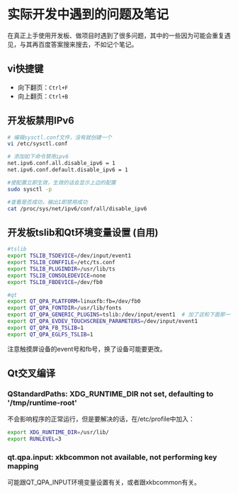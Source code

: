 # 实际开发中遇到的问题及笔记

在真正上手使用开发板、做项目时遇到了很多问题，其中的一些因为可能会重复遇见，与其再百度答案搜来搜去，不如记个笔记。

## vi快捷键

- 向下翻页：`Ctrl+F`
- 向上翻页：`Ctrl+B`

## 开发板禁用IPv6

```sh
# 编辑sysctl.conf文件，没有就创建一个
vi /etc/sysctl.conf

# 添加如下命令禁用ipv6
net.ipv6.conf.all.disable_ipv6 = 1
net.ipv6.conf.default.disable_ipv6 = 1

#使配置立即生效，生效的话会显示上边的配置
sudo sysctl -p

#查看是否成功，输出1即禁用成功
cat /proc/sys/net/ipv6/conf/all/disable_ipv6
```

## 开发板tslib和Qt环境变量设置 (自用)

```sh
#tslib
export TSLIB_TSDEVICE=/dev/input/event1
export TSLIB_CONFFILE=/etc/ts.conf
export TSLIB_PLUGINDIR=/usr/lib/ts
export TSLIB_CONSOLEDEVICE=none
export TSLIB_FBDEVICE=/dev/fb0

#qt
export QT_QPA_PLATFORM=linuxfb:fb=/dev/fb0
export QT_QPA_FONTDIR=/usr/lib/fonts
export QT_QPA_GENERIC_PLUGINS=tslib:/dev/input/event1  # 加了这和下面那一条，使Qt可以触屏按钮，因为使用了Qt默认基于libinput插件
export QT_QPA_EVDEV_TOUCHSCREEN_PARAMETERS=/dev/input/event1
export QT_QPA_FB_TSLIB=1
export QT_QPA_EGLFS_TSLIB=1
```

注意触摸屏设备的event号和fb号，换了设备可能要更改。

## Qt交叉编译

### QStandardPaths: XDG_RUNTIME_DIR not set, defaulting to '/tmp/runtime-root'

不会影响程序的正常运行，但是要解决的话，在/etc/profile中加入：

```sh
export XDG_RUNTIME_DIR=/usr/lib/
export RUNLEVEL=3
```

### qt.qpa.input: xkbcommon not available, not performing key mapping

可能跟QT_QPA_INPUT环境变量设置有关，或者跟xkbcommon有关。
